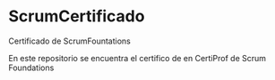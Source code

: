 # ScrumCertificado
Certificado de ScrumFountations


En este repositorio se encuentra el certifico de en CertiProf de Scrum Foundations 
